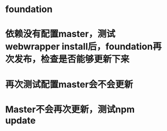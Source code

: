 # foundation
# 依赖没有配置master，测试webwrapper install后，foundation再次发布，检查是否能够更新下来
# 再次测试配置master会不会更新
# Master不会再次更新，测试npm update